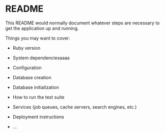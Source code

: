 # README

This README would normally document whatever steps are necessary to get the
application up and running.

Things you may want to cover:

* Ruby version

* System dependenciesaaaa

* Configuration

* Database creation

* Database initialization

* How to run the test suite

* Services (job queues, cache servers, search engines, etc.)

* Deployment instructions

* ...
